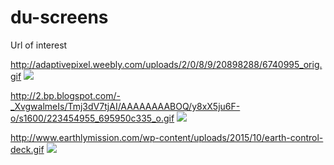 # du-screens



Url of interest



http://adaptivepixel.weebly.com/uploads/2/0/8/9/20898288/6740995_orig.gif
![](http://adaptivepixel.weebly.com/uploads/2/0/8/9/20898288/6740995_orig.gif)

http://2.bp.blogspot.com/-_XvgwalmeIs/Tmj3dV7tjAI/AAAAAAAABOQ/y8xX5ju6F-o/s1600/223454955_695950c335_o.gif
![](http://2.bp.blogspot.com/-_XvgwalmeIs/Tmj3dV7tjAI/AAAAAAAABOQ/y8xX5ju6F-o/s1600/223454955_695950c335_o.gif)

http://www.earthlymission.com/wp-content/uploads/2015/10/earth-control-deck.gif
![](http://www.earthlymission.com/wp-content/uploads/2015/10/earth-control-deck.gif)
